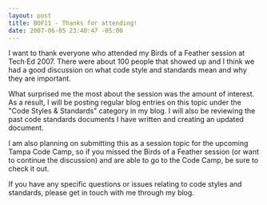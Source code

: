```yaml
---
layout: post
title: BOF11 - Thanks for attending!
date: 2007-06-05 23:40:47 -05:00
---
```


I want to thank everyone who attended my Birds of a Feather session at Tech·Ed 2007. There were about 100 people that showed up and I think we had a good discussion on what code style and standards mean and why they are important.

What surprised me the most about the session was the amount of interest. As a result, I will be posting regular blog entries on this topic under the "Code Styles & Standards" category in my blog. I will also be reviewing the past code standards documents I have written and creating an updated document.

I am also planning on submitting this as a session topic for the upcoming Tampa Code Camp, so if you missed the Birds of a Feather session (or want to continue the discussion) and are able to go to the Code Camp, be sure to check it out.

If you have any specific questions or issues relating to code styles and standards, please get in touch with me through my blog.
